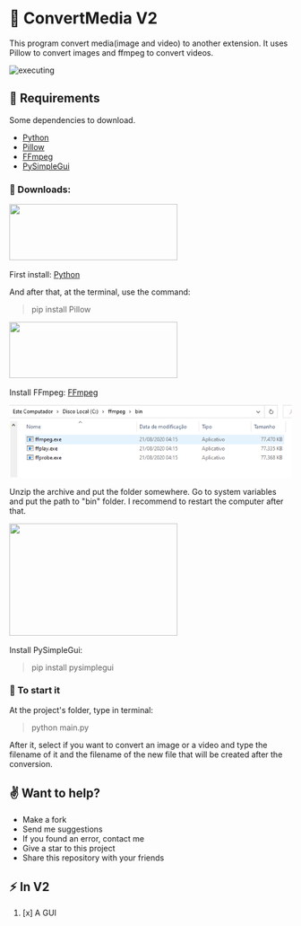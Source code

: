 # :arrows_counterclockwise: ConvertMedia V2
This program convert media(image and video) to another extension. It uses Pillow to convert images and ffmpeg to convert videos.

![executing](/readme_imgs/executingGUI.gif)

## :floppy_disk: Requirements
Some dependencies to download.

- [Python](https://www.python.org/about/)
- [Pillow](https://github.com/python-pillow/Pillow)
- [FFmpeg ](https://ffmpeg.org/ffmpeg.html)
- [PySimpleGui](https://pysimplegui.readthedocs.io/)

### :arrow_down_small: Downloads:

<img src="https://blog.tacioss.dev/images/entenda-o-desempacotamento-do-python-thumbnail-2019.jpg" width="300" height="100"/>

First install: [Python](https://www.python.org/downloads/)

And after that, at the terminal, use the command:

> pip install Pillow

<img src="https://upload.wikimedia.org/wikipedia/commons/thumb/5/5f/FFmpeg_Logo_new.svg/1024px-FFmpeg_Logo_new.svg.png" width="300" height="100" />

Install FFmpeg: [FFmpeg](https://ffmpeg.zeranoe.com/builds/)

![bin folder](/readme_imgs/bin_folder.PNG)

Unzip the archive and put the folder somewhere. Go to system variables and put the path to "bin" folder.
I recommend to restart the computer after that.

<img src="https://user-images.githubusercontent.com/13696193/43165867-fe02e3b2-8f62-11e8-9fd0-cc7c86b11772.png" width="300" height="200" />

Install PySimpleGui:

> pip install pysimplegui

### :running: To start it

At the project's folder, type in terminal:

> python main.py

After it, select if you want to convert an image or a video and type the filename of it and the filename of the new file that will be created after the conversion.

## :v: Want to help?

- Make a fork
- Send me suggestions
- If you found an error, contact me
- Give a star to this project
- Share this repository with your friends

## :zap: In V2

1. [x] A GUI